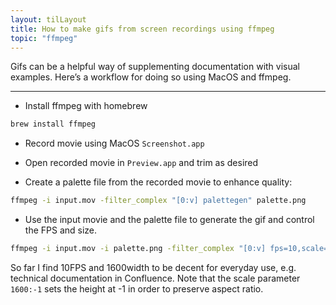 ```yaml
---
layout: tilLayout
title: How to make gifs from screen recordings using ffmpeg
topic: "ffmpeg"
---
```


Gifs can be a helpful way of supplementing documentation with visual examples. Here’s a workflow for doing so using MacOS and ffmpeg.

<!-- excerpt -->

---

- Install ffmpeg with homebrew

```bash
brew install ffmpeg
```

- Record movie using MacOS `Screenshot.app`

- Open recorded movie in `Preview.app` and trim as desired

- Create a palette file from the recorded movie to enhance quality:

```bash
ffmpeg -i input.mov -filter_complex "[0:v] palettegen" palette.png
```

- Use the input movie and the palette file to generate the gif and control the FPS and size.

```bash
ffmpeg -i input.mov -i palette.png -filter_complex "[0:v] fps=10,scale=1600:-1 [new];[new][1:v] paletteuse" input_1600W10FPS.gif
```

So far I find 10FPS and 1600width to be decent for everyday use, e.g. technical documentation in Confluence. Note that the scale parameter `1600:-1` sets the height at -1 in order to preserve aspect ratio.
